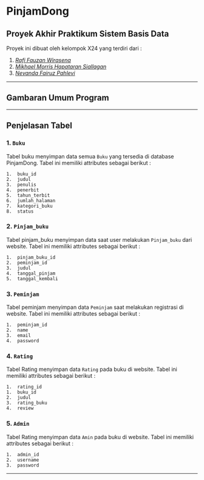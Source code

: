 # PinjamDong

## Proyek Akhir Praktikum Sistem Basis Data
Proyek ini dibuat oleh kelompok X24 yang terdiri dari :

1. [*Rafi Fauzan Wirasena*](https://github.com/Rafi2603)
2. [*Mikhael Morris Hapataran Siallagan*](https://github.com/mikhaelsiallagan)
3. [*Nevanda Fairuz Pahlevi*](https://github.com/nevandaa)

---
## Gambaran Umum Program

---
## Penjelasan Tabel 
### 1. ```Buku``` 

Tabel buku menyimpan data semua ```Buku``` yang tersedia di database PinjamDong. Tabel ini memiliki attributes sebagai berikut :  
```
1.	buku_id
2.  judul
3.	penulis
4.	penerbit
5.	tahun_terbit
6.	jumlah_halaman
7.	kategori_buku
8.  status  
```

### 2. ```Pinjam_buku``` 

Tabel pinjam_buku menyimpan data saat user melakukan ```Pinjam_buku``` dari website. Tabel ini memiliki attributes sebagai berikut :          
```
1.  pinjam_buku_id
2.	peminjam_id
3.	judul
4.	tanggal_pinjam
5.	tanggal_kembali
```

### 3. ```Peminjam```

Tabel peminjam menyimpan data ```Peminjam``` saat melakukan registrasi di website. Tabel ini memiliki attributes sebagai berikut :       
```
1.	peminjam_id
2.	name
3.	email
4.	password
```

### 4. ```Rating```

Tabel Rating menyimpan data ```Rating``` pada buku di website. Tabel ini memiliki attributes sebagai berikut :  
```
1.  rating_id
1.	buku_id
2.	judul
3.	rating_buku
4.	review
```
### 5. ```Admin```

Tabel Rating menyimpan data ```Amin``` pada buku di website. Tabel ini memiliki attributes sebagai berikut :  
```
1.  admin_id
2.  username
3.  password
```
---




